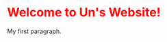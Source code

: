 
<html>
<body>

<h1 style="color:red;">Welcome to Un's Website!</h1>


<p>My first paragraph.</p>

</body>
</html>

